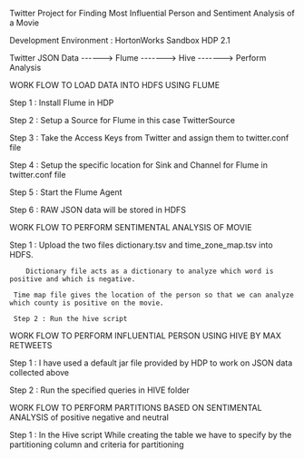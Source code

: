 Twitter Project for Finding Most Influential Person and Sentiment Analysis of a Movie
 
 Development Environment : HortonWorks Sandbox HDP 2.1
 
 Twitter JSON Data ------> Flume ------->  Hive  -------> Perform Analysis
 
 
 WORK FLOW TO LOAD DATA INTO HDFS USING FLUME

Step 1 : Install Flume in HDP 

Step 2 : Setup a Source for Flume in this case TwitterSource 

Step 3 : Take the Access Keys from Twitter and assign them to twitter.conf file

Step 4 : Setup the specific location for Sink and Channel for Flume in twitter.conf file

Step 5 : Start the Flume Agent

Step 6 : RAW JSON data will be stored in HDFS 

WORK FLOW TO PERFORM SENTIMENTAL ANALYSIS OF MOVIE

Step 1 : Upload the two files dictionary.tsv  and   time_zone_map.tsv into HDFS. 
 	 
 	 	Dictionary file acts as a dictionary to analyze which word is positive and which is negative.
 	 
 	 Time map file gives the location of the person so that we can analyze which county is positive on the movie.
 	 
 	 Step 2 : Run the hive script  


WORK FLOW TO PERFORM INFLUENTIAL PERSON USING HIVE BY MAX RETWEETS
 
 Step 1 : I have used a default jar file provided by HDP to work on JSON data collected above

 Step 2 : Run the specified queries in HIVE folder 

WORK FLOW TO PERFORM PARTITIONS BASED ON SENTIMENTAL ANALYSIS of positive negative and neutral

 Step 1 : In the Hive script While creating the table we have to specify by the partitioning column and criteria for partitioning 
